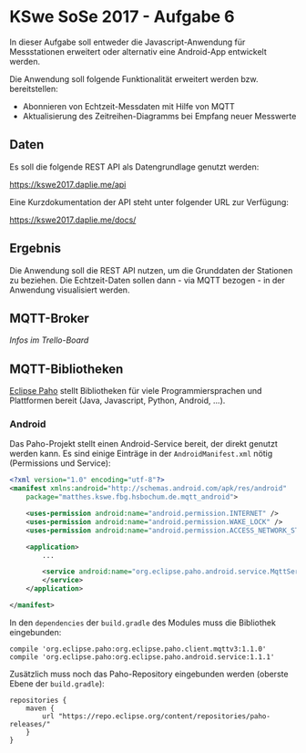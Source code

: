 # KSwe SoSe 2017 - Aufgabe 6

In dieser Aufgabe soll entweder die Javascript-Anwendung für Messstationen
erweitert oder alternativ eine Android-App entwickelt werden.

Die Anwendung soll folgende Funktionalität erweitert werden bzw. bereitstellen:

* Abonnieren von Echtzeit-Messdaten mit Hilfe von MQTT
* Aktualisierung des Zeitreihen-Diagramms bei Empfang neuer Messwerte

## Daten

Es soll die folgende REST API als Datengrundlage genutzt werden:

https://kswe2017.daplie.me/api

Eine Kurzdokumentation der API steht unter folgender URL zur Verfügung:

https://kswe2017.daplie.me/docs/

## Ergebnis

Die Anwendung soll die REST API nutzen, um die Grunddaten der Stationen zu beziehen.
Die Echtzeit-Daten sollen dann - via MQTT bezogen - in der Anwendung visualisiert
werden.


## MQTT-Broker

*Infos im Trello-Board*

## MQTT-Bibliotheken

[Eclipse Paho](https://eclipse.org/paho/) stellt Bibliotheken für viele
Programmiersprachen und Plattformen bereit (Java, Javascript, Python, Android, ...).

### Android

Das Paho-Projekt stellt einen Android-Service bereit, der direkt genutzt werden
kann. Es sind einige Einträge in der `AndroidManifest.xml` nötig (Permissions und
Service):

```xml
<?xml version="1.0" encoding="utf-8"?>
<manifest xmlns:android="http://schemas.android.com/apk/res/android"
    package="matthes.kswe.fbg.hsbochum.de.mqtt_android">

    <uses-permission android:name="android.permission.INTERNET" />
    <uses-permission android:name="android.permission.WAKE_LOCK" />
    <uses-permission android:name="android.permission.ACCESS_NETWORK_STATE" />

    <application>
        ...

        <service android:name="org.eclipse.paho.android.service.MqttService">
        </service>
    </application>

</manifest>
```

In den `dependencies` der `build.gradle` des Modules muss die Bibliothek eingebunden:

```
compile 'org.eclipse.paho:org.eclipse.paho.client.mqttv3:1.1.0'
compile 'org.eclipse.paho:org.eclipse.paho.android.service:1.1.1'
```

Zusätzlich muss noch das Paho-Repository eingebunden werden (oberste Ebene der
`build.gradle`):

```
repositories {
    maven {
        url "https://repo.eclipse.org/content/repositories/paho-releases/"
    }
}
```
